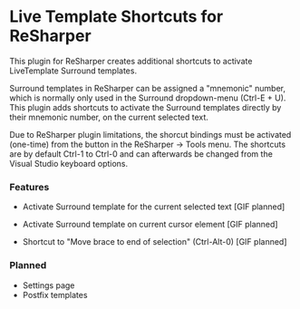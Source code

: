 # Live Template Shortcuts for ReSharper

This plugin for ReSharper creates additional shortcuts to activate LiveTemplate Surround templates.

Surround templates in ReSharper can be assigned a "mnemonic" number, which is normally only used in the Surround dropdown-menu (Ctrl-E + U). This plugin adds shortcuts to activate the Surround templates directly by their mnemonic number, on the current selected text.

Due to ReSharper plugin limitations, the shorcut bindings must be activated (one-time) from the button in the ReSharper -> Tools menu. The shortcuts are by default Ctrl-1 to Ctrl-0 and can afterwards be changed from the Visual Studio keyboard options.

### Features

- Activate Surround template for the current selected text
[GIF planned]

- Activate Surround template on current cursor element
[GIF planned]

- Shortcut to "Move brace to end of selection" (Ctrl-Alt-0)
[GIF planned]

### Planned

- Settings page
- Postfix templates

